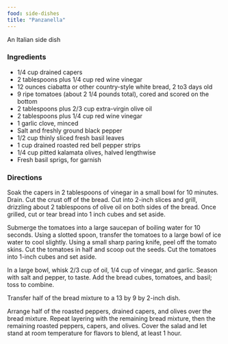 ```yaml
---
food: side-dishes
title: "Panzanella"
---
```


An Italian side dish

### Ingredients

- 1/4 cup drained capers
- 2 tablespoons plus 1/4 cup red wine vinegar
- 12 ounces ciabatta or other country-style white bread, 2 to3 days old
- 9 ripe tomatoes (about 2 1/4 pounds total), cored and scored on the bottom
- 2 tablespoons plus 2/3 cup extra-virgin olive oil
- 2 tablespoons plus 1/4 cup red wine vinegar
- 1 garlic clove, minced
- Salt and freshly ground black pepper
- 1/2 cup thinly sliced fresh basil leaves
- 1 cup drained roasted red bell pepper strips
- 1/4 cup pitted kalamata olives, halved lengthwise
- Fresh basil sprigs, for garnish

### Directions

Soak the capers in 2 tablespoons of vinegar in a small bowl for 10 minutes. Drain. Cut the crust off of the bread. Cut into 2-inch slices and grill, drizzling about 2 tablespoons of olive oil on both sides of the bread. Once grilled, cut or tear bread into 1 inch cubes and set aside.

Submerge the tomatoes into a large saucepan of boiling water for 10 seconds. Using a slotted spoon, transfer the tomatoes to a large bowl of ice water to cool slightly. Using a small sharp paring knife, peel off the tomato skins. Cut the tomatoes in half and scoop out the seeds. Cut the tomatoes into 1-inch cubes and set aside.

In a large bowl, whisk 2/3 cup of oil, 1/4 cup of vinegar, and garlic. Season with salt and pepper, to taste. Add the bread cubes, tomatoes, and basil; toss to combine.

Transfer half of the bread mixture to a 13 by 9 by 2-inch dish.

Arrange half of the roasted peppers, drained capers, and olives over the bread mixture. Repeat layering with the remaining bread mixture, then the remaining roasted peppers, capers, and olives. Cover the salad and let stand at room temperature for flavors to blend, at least 1 hour.
